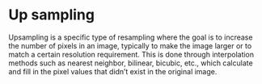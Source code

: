 # Up sampling

Upsampling is a specific type of resampling where the goal is to increase the number of pixels in an image, typically to make the image larger or to match a certain resolution requirement.
This is done through interpolation methods such as nearest neighbor, bilinear, bicubic, etc., which calculate and fill in the pixel values that didn’t exist in the original image.
